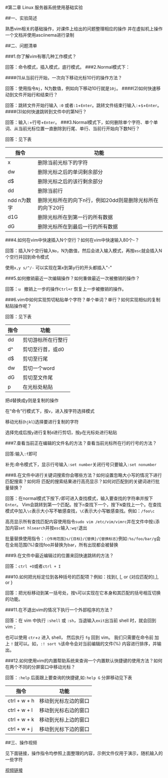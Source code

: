 #第二章 Linux 服务器系统使用基础实验

##一、实验简述

熟悉vim相关的基础操作，对课件上给出的问题整理相应的操作
并在虚拟机上操作一个文档并使用asciinema进行录制

##二、问题清单

###1.你了解vim有哪几种工作模式？

回答：命令模式，插入模式，底行模式。
###2.Normal模式下：

####(1)从当前行开始，一次向下移动光标10行的操作方法？

回答：使用指令```Nj```，N为数值，例如向下移动10行就是```10j```。
####(2)如何快速移动到文件开始行和结束行？

回答：跳转文件开始行输入 ```:0``` 或者```:1```+```Enter```。跳转文件结束行输入```:```+```$```+```Enter```。
####(3)如何快速跳转到文件中的第N行？

回答：输入```:```+行号+```Enter```。
###3.Normal模式下，如何删除单个字符、单个单词、从当前光标位置一直删除到行尾、单行、当前行开始向下数N行？

回答：见下表

指令|功能
-|-
x|删除当前光标下的字符|
dw|删除光标之后的单词剩余部分|
d$|删除光标之后的该行剩余部分|
dd|删除当前行|
ndd n为数字|删除光标所在的向下n行，例如20dd则是删除光标所在的向下20行|
d1G|删除光标所在到第一行的所有数据|
dG|删除光标所在到最后一行的所有数据|

###4.如何在vim中快速插入N个空行？如何在vim中快速输入80个-？

回答：插入N个空行输入```No```，N为数值，然后会进入输入模式，再按```esc```就会插入N个空行并回到命令模式

使用```x,y s/^/-``` 可以实现在第x到第y行的开头都插入"-"

###5.如何撤销最近一次编辑操作？如何重做最近一次被撤销的操作？

回答：```u ```  撤销上一步的操作```Ctrl+r``` 恢复上一步被撤销的操作。

###6.vim中如何实现剪切粘贴单个字符？单个单词？单行？如何实现相似的复制粘贴操作呢？

回答：见下表

指令|功能
-|-
dd|剪切游标所在行整行 |
d^|剪切至行首，或d0|
d$|剪切至行尾| 
dw|剪切一个word| 
dG|剪切至文件尾|
p|在光标处粘贴|

把d替换成y则是复制的操作

在“命令”行模式下，按```v```，进入按字符选择模式

移动光标(```hjkl```)选择要进行复制的字符

选择完成后按```y```进行复制```d```进行剪切，按```p```在光标处进行粘贴

###7.查看当前正在编辑的文件名的方法？查看当前光标所在行的行号的方法？

回答:输入```:f```即可

补充:命令模式下，显示行号输入```:set number```关闭行号只要输入```:set nonumber```

###8.在文件中进行关键词搜索你会哪些方法？如何设置忽略大小写的情况下进行匹配搜索？如何将
匹配的搜索结果进行高亮显示？如何对匹配到的关键词进行批量替换？

回答：在normal模式下按下```/```即可进入查找模式，输入要查找的字符串并按下```Enter```。 Vim会跳转到第一个匹配。按下```n```查找下一个，按下```N```查找上一个。在查找模式中加入```\c```表示大小写不敏感查找，```\C```表示大小写敏感查找。例如：```/foo\c```

高亮显示所有查找匹配内容使用指令```sudo vim /etc/vim/vimrc```并在文件中按```i```添加内容```set hlsearch```并按```esc```输入```:wq!```退出

批量替换使用指令：```:{作用范围}s/{目标}/{替换}/{替换标志}```例如```:%s/foo/bar/g```会在全局范围(%)查找foo并替换为bar，所有出现都会被替换

###9.在文件中最近编辑过的位置来回快速跳转的方法？

回答：```ctrl +O```或者```ctrl + I```

###10.如何把光标定位到各种括号的匹配项？例如：找到(, [, or \{对应匹配的),], or }

回答：把光标移动到某一括号处，按```%```可以实现在它本身和其匹配的括号相互切换的功能。

###11.在不退出vim的情况下执行一个外部程序的方法？

回答：在 vim 中执行 ```:shell``` 或 ```:sh```，当退输入```exit```出当前 shell 时，就会回到 vim；

也可以使用 ```ctr```+```z``` 进入 shell， 然后执行 ```fg``` 回到 vim。
我们只需要在命令前 加上 ```!``` 就可以。如，```:! sort %```该命令会对当前编辑的文件(%)
内容进行排序，并输出。

###12.如何使用vim的内置帮助系统来查询一个内置默认快捷键的使用方法？如何在两个不同的分屏窗口中移动光标？

回答：```:help``` 后面跟上要查询的快捷键,如```:help G```
分屏移动见下表

指令|功能
-|-
ctrl + w + h|移动到光标左边的窗口|
ctrl + w + l|移动到光标右边的窗口|
ctrl + w + k|移动到光标上边的窗口|
ctrl + w + j|移动到光标下边的窗口|

##三、操作视频

见下面链接，操作指令均参照上面整理的内容，示例文件仅用于演示，随机输入的一些字符

[视频链接](https://asciinema.org/a/Af9VNkVF0SnkQsXVXISSC0dnZ)